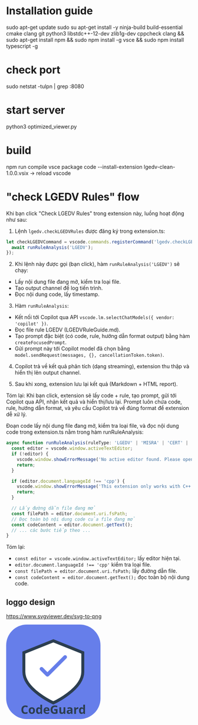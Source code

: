 
# Installation guide
sudo apt-get update
sudo su
apt-get install -y ninja-build build-essential cmake clang git python3 libstdc++-12-dev zlib1g-dev cppcheck clang && sudo apt-get install npm && sudo npm install -g vsce && sudo npm install typescript -g

# check port
sudo netstat -tulpn | grep :8080

# start server
python3 optimized_viewer.py

# build
npm run compile
vsce package
code --install-extension lgedv-clean-1.0.0.vsix
-> reload vscode

# "check LGEDV Rules" flow
Khi bạn click "Check LGEDV Rules" trong extension này, luồng hoạt động như sau:

1. Lệnh `lgedv.checkLGEDVRules` được đăng ký trong extension.ts:
```typescript
let checkLGEDVCommand = vscode.commands.registerCommand('lgedv.checkLGEDVRules', async () => {
  await runRuleAnalysis('LGEDV');
});
```

2. Khi lệnh này được gọi (bạn click), hàm `runRuleAnalysis('LGEDV')` sẽ chạy:
- Lấy nội dung file đang mở, kiểm tra loại file.
- Tạo output channel để log tiến trình.
- Đọc nội dung code, lấy timestamp.

3. Hàm `runRuleAnalysis`:
- Kết nối tới Copilot qua API `vscode.lm.selectChatModels({ vendor: 'copilot' })`.
- Đọc file rule LGEDV (LGEDVRuleGuide.md).
- Tạo prompt đặc biệt (có code, rule, hướng dẫn format output) bằng hàm `createFocusedPrompt`.
- Gửi prompt này tới Copilot model đã chọn bằng `model.sendRequest(messages, {}, cancellationToken.token)`.

4. Copilot trả về kết quả phân tích (dạng streaming), extension thu thập và hiển thị lên output channel.

5. Sau khi xong, extension lưu lại kết quả (Markdown + HTML report).

Tóm lại: Khi bạn click, extension sẽ lấy code + rule, tạo prompt, gửi tới Copilot qua API, nhận kết quả và hiển thị/lưu lại. Prompt luôn chứa code, rule, hướng dẫn format, và yêu cầu Copilot trả về đúng format để extension dễ xử lý.

Đoạn code lấy nội dung file đang mở, kiểm tra loại file, và đọc nội dung code trong extension.ts nằm trong hàm runRuleAnalysis:

```typescript
async function runRuleAnalysis(ruleType: 'LGEDV' | 'MISRA' | 'CERT' | 'RAPIDSCAN' | 'CRITICAL') {
  const editor = vscode.window.activeTextEditor;
  if (!editor) {
    vscode.window.showErrorMessage('No active editor found. Please open a C++ file.');
    return;
  }

  if (editor.document.languageId !== 'cpp') {
    vscode.window.showErrorMessage('This extension only works with C++ files (.cpp, .h, .hpp)');
    return;
  }

  // Lấy đường dẫn file đang mở
  const filePath = editor.document.uri.fsPath;
  // Đọc toàn bộ nội dung code của file đang mở
  const codeContent = editor.document.getText();
  // ... các bước tiếp theo ...
}
```

Tóm lại:
- `const editor = vscode.window.activeTextEditor;` lấy editor hiện tại.
- `editor.document.languageId !== 'cpp'` kiểm tra loại file.
- `const filePath = editor.document.uri.fsPath;` lấy đường dẫn file.
- `const codeContent = editor.document.getText();` đọc toàn bộ nội dung code.


## loggo design
https://www.svgviewer.dev/svg-to-png

<svg width="256" height="256" viewBox="0 0 256 256" fill="none" xmlns="http://www.w3.org/2000/svg">
  <rect width="256" height="256" rx="56" fill="#667eea"/>
  <g>
    <path d="M128 44L208 76V128C208 176 128 212 128 212C128 212 48 176 48 128V76L128 44Z" fill="#fff" stroke="#2c3e50" stroke-width="8"/>
    <path d="M96 120L112 136L160 88" stroke="#667eea" stroke-width="10" stroke-linecap="round" stroke-linejoin="round"/>
  </g>
  <text x="128" y="242" text-anchor="middle" fill="#2c3e50" font-size="32" font-family="Segoe UI, Arial, sans-serif" font-weight="bold">CodeGuard</text>